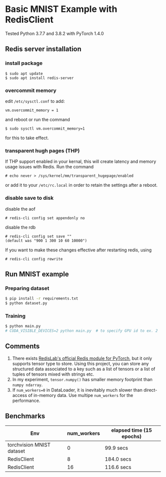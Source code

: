 # Basic MNIST Example with RedisClient

Tested Python 3.7.7 and 3.8.2 with PyTorch 1.4.0

## Redis server installation

### install package
```
$ sudo apt update
$ sudo apt install redis-server
```
### overcommit memory
edit `/etc/sysctl.conf` to add:
```
vm.overcommit_memory = 1
```
and reboot or run the command
```
$ sudo sysctl vm.overcommit_memory=1
```
for this to take effect.

### transparent hugh pages (THP)
If THP support enabled in your kernal, this will create latency and memory usage issues with Redis. Run the command
```
# echo never > /sys/kernel/mm/transparent_hugepage/enabled
```
or add it to your `/etc/rc.local` in order to retain the settings after a reboot.

### disable save to disk

disable the aof
```
# redis-cli config set appendonly no
```
disable the rdb
```
# redis-cli config set save ""
(default was "900 1 300 10 60 10000")
```
If you want to make these changes effective after restarting redis, using
```
# redis-cli config rewrite
```

## Run MNIST example

### Preparing dataset
```bash
$ pip install -r requirements.txt
$ python dataset.py
```

### Training
```bash
$ python main.py
# CUDA_VISIBLE_DEVICES=2 python main.py  # to specify GPU id to ex. 2
```

## Comments

1. There exists [RedisLab's official Redis module for PyTorch](https://github.com/RedisAI/RedisAI), but it only supports tensor type to store.
   Using this project, you can store any structured data associated to a key such as a list of tensors or a list of tuples of tensors mixed with strings etc.
2. In my experiment, `tensor.numpy()` has smaller memory footprint than `numpy ndarray`.
3. If `num_workers=0` in DataLoader, it is inevitably much slower than direct-access of in-memory data. Use multipe `num_workers` for the performance.

## Benchmarks

| Env                       | num_workers | elapsed time (15 epochs) |
| ------------------------- | ----------- | ------------------------ |
| torchvision MNIST dataset | 0           | 99.9 secs                |
| RedisClient               | 8           | 184.0 secs               |
| RedisClient               | 16          | 116.6 secs               |

